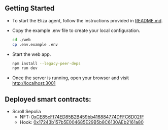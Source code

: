 ## Getting Started

- To start the Eliza agent, follow the instructions provided in [README.md](./agent/README.md).
- Copy the example .env file to create your local configuration.

  ```bash
  cd ./web
  cp .env.example .env
  ```

- Start the web app.

  ```bash
  npm install --legacy-peer-deps
  npm run dev
  ```

- Once the server is running, open your browser and visit [http://localhost:3001](http://localhost:3001)

## Deployed smart contracts:

- Scroll Sepolia
  - NFT: [0xCE85cFf74ED85B2B459bb416884774DFFC6D02fF](https://sepolia.scrollscan.com//address/0xCE85cFf74ED85B2B459bb416884774DFFC6D02fF#code)
  - Hook: [0x17243b157b5E004685E29B5b8C6130AEb2161a80](https://sepolia.scrollscan.com//address/0x17243b157b5E004685E29B5b8C6130AEb2161a80#code)
